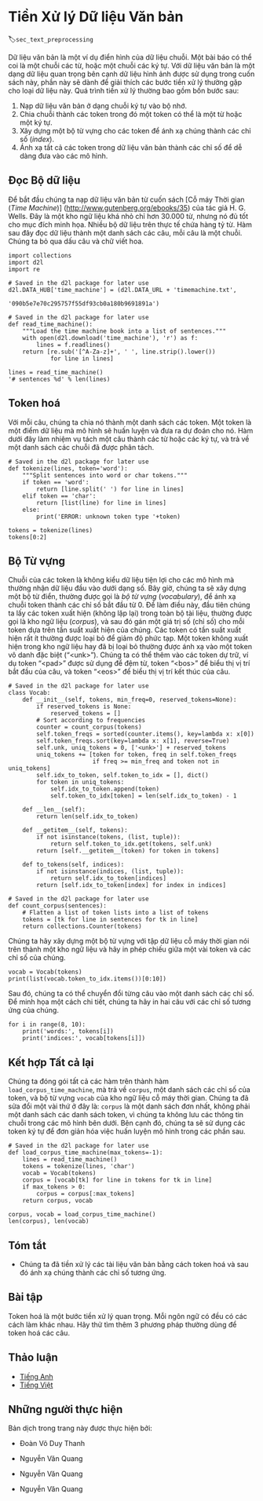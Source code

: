 <!-- ===================== Bắt đầu dịch Phần 1 ==================== -->
<!-- ========================================= REVISE BẮT ĐẦU =================================== -->

<!--
# Text Preprocessing
-->

# Tiền Xử lý Dữ liệu Văn bản

:label:`sec_text_preprocessing`

<!--
Text is an important example of sequence data.
An article can be simply viewed as a sequence of words, or a sequence of characters.
Given text data is a major data format besides images we are using in this book, this section will dedicate to explain the common preprocessing steps for text data.
Such preprocessing often consists of four steps:
-->

Dữ liệu văn bản là một ví dụ điển hình của dữ liệu chuỗi.
Một bài báo có thể coi là một chuỗi các từ, hoặc một chuỗi các ký tự.
Với dữ liệu văn bản là một dạng dữ liệu quan trọng bên cạnh dữ liệu hình ảnh được sử dụng trong cuốn sách này, phần này sẽ dành để giải thích các bước tiền xử lý thường gặp cho loại dữ liệu này.
Quá trình tiền xử lý thường bao gồm bốn bước sau:

<!--
1. Load text as strings into memory.
2. Split strings into tokens, where a token could be a word or a character.
3. Build a vocabulary for these tokens to map them into numerical indices.
4. Map all the tokens in data into indices for ease of feeding into models.
-->

1. Nạp dữ liệu văn bản ở dạng chuỗi ký tự vào bộ nhớ.
2. Chia chuỗi thành các token trong đó một token có thể là một từ hoặc một ký tự.
3. Xây dựng một bộ từ vựng cho các token để ánh xạ chúng thành các chỉ số (*index*).
4. Ánh xạ tất cả các token trong dữ liệu văn bản thành các chỉ số để dễ dàng đưa vào các mô hình.



<!--
## Reading the Dataset
-->

## Đọc Bộ dữ liệu


<!--
To get started we load text from H. G. Wells' [Time Machine](http://www.gutenberg.org/ebooks/35).
This is a fairly small corpus of just over $30,000$ words, but for the purpose of what we want to illustrate this is just fine.
More realistic document collections contain many billions of words.
The following function reads the dataset into a list of sentences, each sentence is a string.
Here we ignore punctuation and capitalization.
-->

Để bắt đầu chúng ta nạp dữ liệu văn bản từ cuốn sách [Cỗ máy Thời gian (*Time Machine*)] (http://www.gutenberg.org/ebooks/35) của tác giả H. G. Wells.
Đây là một kho ngữ liệu khá nhỏ chỉ hơn $30.000$ từ, nhưng nó đủ tốt cho mục đích minh họa.
Nhiều bộ dữ liệu trên thực tế chứa hàng tỷ từ.
Hàm sau đây đọc dữ liệu thành một danh sách các câu, mỗi câu là một chuỗi.
Chúng ta bỏ qua dấu câu và chữ viết hoa.


```{.python .input}
import collections
import d2l
import re

# Saved in the d2l package for later use
d2l.DATA_HUB['time_machine'] = (d2l.DATA_URL + 'timemachine.txt',
                                '090b5e7e70c295757f55df93cb0a180b9691891a')

# Saved in the d2l package for later use
def read_time_machine():
    """Load the time machine book into a list of sentences."""
    with open(d2l.download('time_machine'), 'r') as f:
        lines = f.readlines()
    return [re.sub('[^A-Za-z]+', ' ', line.strip().lower())
            for line in lines]

lines = read_time_machine()
'# sentences %d' % len(lines)
```

<!-- ===================== Kết thúc dịch Phần 1 ===================== -->

<!-- ===================== Bắt đầu dịch Phần 2 ===================== -->

<!--
## Tokenization
-->

## Token hoá


<!--
For each sentence, we split it into a list of tokens.
A token is a data point the model will train and predict.
The following function supports splitting a sentence into words or characters, and returns a list of split strings.
-->

Với mỗi câu, chúng ta chia nó thành một danh sách các token.
Một token là một điểm dữ liệu mà mô hình sẽ huấn luyện và đưa ra dự đoán cho nó.
Hàm dưới đây làm nhiệm vụ tách một câu thành các từ hoặc các ký tự, và trả về một danh sách các chuỗi đã được phân tách.


```{.python .input}
# Saved in the d2l package for later use
def tokenize(lines, token='word'):
    """Split sentences into word or char tokens."""
    if token == 'word':
        return [line.split(' ') for line in lines]
    elif token == 'char':
        return [list(line) for line in lines]
    else:
        print('ERROR: unknown token type '+token)

tokens = tokenize(lines)
tokens[0:2]
```

<!--
## Vocabulary
-->

## Bộ Từ vựng


<!--
The string type of the token is inconvenient to be used by models, which take numerical inputs.
Now let us build a dictionary, often called *vocabulary* as well, to map string tokens into numerical indices starting from 0.
To do so, we first count the unique tokens in all documents, called *corpus*, and then assign a numerical index to each unique token according to its frequency.
Rarely appeared tokens are often removed to reduce the complexity.
A token does not exist in corpus or has been removed is mapped into a special unknown (“&lt;unk&gt;”) token.
We optionally add a list of reserved tokens, such as “&lt;pad&gt;” a token for padding, “&lt;bos&gt;” to present the beginning for a sentence, and “&lt;eos&gt;” for the ending of a sentence.
-->

Chuỗi của các token là không kiểu dữ liệu tiện lợi cho các mô hình mà thường nhận dữ liệu đầu vào dưới dạng số.
Bây giờ, chúng ta sẽ xây dựng một bộ từ điển, thường được gọi là *bộ từ vựng* (*vocabulary*), để ánh xạ chuỗi token thành các chỉ số bắt đầu từ 0.
Để làm điều này, đầu tiên chúng ta lấy các token xuất hiện (không lặp lại) trong toàn bộ tài liệu, thường được gọi là kho ngữ liệu (*corpus*), và sau đó gán một giá trị số (chỉ số) cho mỗi token dựa trên tần suất xuất hiện của chúng.
Các token có tần suất xuất hiện rất ít thường được loại bỏ để giảm độ phức tạp.
Một token không xuất hiện trong kho ngữ liệu hay đã bị loại bỏ thường được ánh xạ vào một token vô danh đặc biệt (“&lt;unk&gt;”). 
Chúng ta có thể thêm vào các token dự trữ, ví dụ token “&lt;pad&gt;” được sử dụng để đệm từ, token “&lt;bos&gt;” để biểu thị vị trí bắt đầu của câu, và token “&lt;eos&gt;” để biểu thị vị trí kết thúc của câu.


```{.python .input  n=9}
# Saved in the d2l package for later use
class Vocab:
    def __init__(self, tokens, min_freq=0, reserved_tokens=None):
        if reserved_tokens is None:
            reserved_tokens = []
        # Sort according to frequencies
        counter = count_corpus(tokens)
        self.token_freqs = sorted(counter.items(), key=lambda x: x[0])
        self.token_freqs.sort(key=lambda x: x[1], reverse=True)
        self.unk, uniq_tokens = 0, ['<unk>'] + reserved_tokens
        uniq_tokens += [token for token, freq in self.token_freqs
                        if freq >= min_freq and token not in uniq_tokens]
        self.idx_to_token, self.token_to_idx = [], dict()
        for token in uniq_tokens:
            self.idx_to_token.append(token)
            self.token_to_idx[token] = len(self.idx_to_token) - 1

    def __len__(self):
        return len(self.idx_to_token)

    def __getitem__(self, tokens):
        if not isinstance(tokens, (list, tuple)):
            return self.token_to_idx.get(tokens, self.unk)
        return [self.__getitem__(token) for token in tokens]

    def to_tokens(self, indices):
        if not isinstance(indices, (list, tuple)):
            return self.idx_to_token[indices]
        return [self.idx_to_token[index] for index in indices]

# Saved in the d2l package for later use
def count_corpus(sentences):
    # Flatten a list of token lists into a list of tokens
    tokens = [tk for line in sentences for tk in line]
    return collections.Counter(tokens)
```

<!--
We construct a vocabulary with the time machine dataset as the corpus, and then print the map between a few tokens and their indices.
-->

Chúng ta hãy xây dựng một bộ từ vựng với tập dữ liệu cỗ máy thời gian nói trên thành một kho ngữ liệu và hãy in phép chiếu giữa một vài token và các chỉ số của chúng.


```{.python .input  n=23}
vocab = Vocab(tokens)
print(list(vocab.token_to_idx.items())[0:10])
```

<!--
After that, we can convert each sentence into a list of numerical indices.
To illustrate in detail, we print two sentences with their corresponding indices.
-->

Sau đó, chúng ta có thể chuyển đổi từng câu vào một danh sách các chỉ số.
Để minh họa một cách chi tiết, chúng ta hãy in hai câu với các chỉ số tương ứng của chúng.


```{.python .input  n=25}
for i in range(8, 10):
    print('words:', tokens[i])
    print('indices:', vocab[tokens[i]])
```

<!-- ===================== Kết thúc dịch Phần 2 ===================== -->

<!-- ===================== Bắt đầu dịch Phần 3 ===================== -->

<!--
## Putting All Things Together
-->

## Kết hợp Tất cả lại


<!--
Using the above functions, we package everything into the `load_corpus_time_machine` function, 
which returns `corpus`, a list of token indices, and `vocab`, the vocabulary of the time machine corpus.
The modification we did here is that `corpus` is a single list, not a list of token lists, since we do not keep the sequence information in the following models.
Besides, we use character tokens to simplify the training in later sections.
-->

Chúng ta đóng gói tất cả các hàm trên thành hàm `load_corpus_time_machine`, mà trả về `corpus`, một danh sách các chỉ số của token, và bộ từ vựng `vocab` của kho ngữ liệu cỗ máy thời gian.
Chúng ta đã sửa đổi một vài thứ ở đây là: `corpus` là một danh sách đơn nhất, không phải một danh sách các danh sách token, vì chúng ta không lưu các thông tin chuỗi trong các mô hình bên dưới.
Bên cạnh đó, chúng ta sẽ sử dụng các token ký tự để đơn giản hóa việc huấn luyện mô hình trong các phần sau.



```{.python .input}
# Saved in the d2l package for later use
def load_corpus_time_machine(max_tokens=-1):
    lines = read_time_machine()
    tokens = tokenize(lines, 'char')
    vocab = Vocab(tokens)
    corpus = [vocab[tk] for line in tokens for tk in line]
    if max_tokens > 0:
        corpus = corpus[:max_tokens]
    return corpus, vocab

corpus, vocab = load_corpus_time_machine()
len(corpus), len(vocab)
```

<!--
## Summary
-->

## Tóm tắt

<!--
* We preprocessed the documents by tokenizing them into words or characters and then mapping into indices.
-->

* Chúng ta đã tiền xử lý các tài liệu văn bản bằng cách token hoá và sau đó ánh xạ chúng thành các chỉ số tương ứng.



<!--
## Exercises
-->

## Bài tập

<!--
Tokenization is a key preprocessing step.
It varies for different languages.
Try to find another 3 commonly used methods to tokenize sentences.
-->

Token hoá là một bước tiền xử lý quan trọng.
Mỗi ngôn ngữ có đều có các cách làm khác nhau.
Hãy thử tìm thêm 3 phương pháp thường dùng để token hoá các câu.


<!-- ===================== Kết thúc dịch Phần 3 ===================== -->
<!-- ========================================= REVISE KẾT THÚC =================================== -->

## Thảo luận
* [Tiếng Anh](https://discuss.mxnet.io/t/2363)
* [Tiếng Việt](https://forum.machinelearningcoban.com/c/d2l)

## Những người thực hiện
Bản dịch trong trang này được thực hiện bởi:
<!--
Tác giả của mỗi Pull Request điền tên mình và tên những người review mà bạn thấy
hữu ích vào từng phần tương ứng. Mỗi dòng một tên, bắt đầu bằng dấu `*`.

Lưu ý:
* Nếu reviewer không cung cấp tên, bạn có thể dùng tên tài khoản GitHub của họ
với dấu `@` ở đầu. Ví dụ: @aivivn.

* Tên đầy đủ của các reviewer có thể được tìm thấy tại https://github.com/aivivn/d2l-vn/blob/master/docs/contributors_info.md
-->

* Đoàn Võ Duy Thanh
<!-- Phần 1 -->
* Nguyễn Văn Quang

<!-- Phần 2 -->
* Nguyễn Văn Quang

<!-- Phần 3 -->
* Nguyễn Văn Quang
